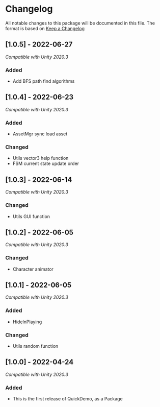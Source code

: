 # Changelog
All notable changes to this package will be documented in this file. The format is based on [Keep a Changelog](http://keepachangelog.com/en/1.0.0/)

## [1.0.5] - 2022-06-27
*Compatible with Unity 2020.3*
### Added
- Add BFS path find algorithms

## [1.0.4] - 2022-06-23
*Compatible with Unity 2020.3*
### Added
- AssetMgr sync load asset
### Changed
- Utils vector3 help function
- FSM current state update order

## [1.0.3] - 2022-06-14
*Compatible with Unity 2020.3*
### Changed
- Utils GUI function

## [1.0.2] - 2022-06-05
*Compatible with Unity 2020.3*
### Changed
- Character animator

## [1.0.1] - 2022-06-05
*Compatible with Unity 2020.3*
### Added
- HideInPlaying
### Changed
- Utils random function

## [1.0.0] - 2022-04-24
*Compatible with Unity 2020.3*
### Added
- This is the first release of QuickDemo, as a Package
